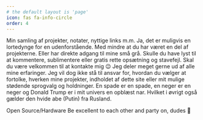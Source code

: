 ```yaml
---
# the default layout is 'page'
icon: fas fa-info-circle
order: 4
---
```


Min samling af projekter, notater, nyttige links m.m. Ja, det er muligvis en lortedynge for en udenforstående. Med mindre at du har været en del af projekterne. Eller har direkte adgang til mine små grå. Skulle du have lyst til at kommentere, sublimentere eller gratis rette opsætning og stavefejl. Skal du være velkommen til at kontakte mig 😉 Jeg deler meget gerne ud af alle mine erfaringer. Jeg vil dog ikke stå til ansvar for, hvordan du vælger at fortolke, hverken mine projekter, indholdet af dette site eller mit mulige stødende sprogvalg og holdninger. En spade er en spade, en neger er en neger og Donald Trump er i mit univers en opblæst nar. Hvilket i øvrigt også gælder den hvide abe (Putin) fra Rusland. 

Open Source/Hardware
Be excellent to each other and party on, dudes 🥳
